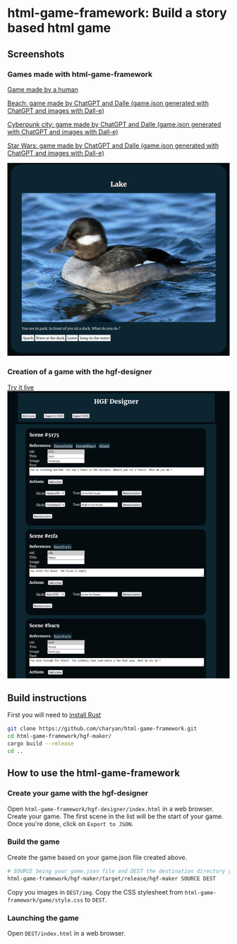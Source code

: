 # html-game-framework: Build a story based html game
## Screenshots
### Games made with html-game-framework
[Game made by a human](https://charyan.github.io/html-game-framework/demo/)  
  
[Beach: game made by ChatGPT and Dalle (game.json generated with ChatGPT and images with Dall-e)](https://charyan.github.io/html-game-framework/demo_chatgpt_dalle_beach/)  
  
[Cyberpunk city: game made by ChatGPT and Dalle (game.json generated with ChatGPT and images with Dall-e)](https://charyan.github.io/html-game-framework/demo_chatgpt_dalle_cyberpunk/)  
  
[Star Wars: game made by ChatGPT and Dalle (game.json generated with ChatGPT and images with Dall-e)](https://charyan.github.io/html-game-framework/demo_chatgpt_dalle_starwars/)  
  
![html-game-framework screenshot](https://github.com/charyan/html-game-framework/raw/master/hgf-ex.png)
### Creation of a game with the hgf-designer
[Try it live](https://charyan.github.io/html-game-framework/hgf-designer/)
![html-game-framework screenshot](https://github.com/charyan/html-game-framework/raw/master/hgf.png)

## Build instructions
First you will need to [install Rust](https://www.rust-lang.org/tools/install)
```bash
git clone https://github.com/charyan/html-game-framework.git
cd html-game-framework/hgf-maker/
cargo build --release
cd ..
```

## How to use the html-game-framework
### Create your game with the hgf-designer
Open `html-game-framework/hgf-designer/index.html` in a web browser. Create your game. The first scene in the list will be the start of your game. Once you're done, click on `Export to JSON`.

### Build the game
Create the game based on your game.json file created above.
```bash
# SOURCE being your game.json file and DEST the destination directory you want your game files in
html-game-framework/hgf-maker/target/release/hgf-maker SOURCE DEST
```
Copy you images in `DEST/img`.
Copy the CSS stylesheet from `html-game-framework/game/style.css` to `DEST`.

### Launching the game
Open `DEST/index.html` in a web browser.
